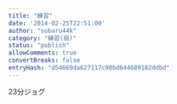 ```yaml
---
title: "練習"
date: '2014-02-25T22:51:00'
author: "subaru44k"
category: "練習(弱)"
status: "publish"
allowComments: true
convertBreaks: false
entryHash: "d54669da627117c90bd644689182ddbd"
---
```

23分ジョグ
